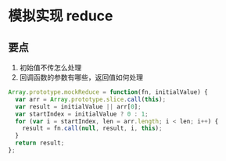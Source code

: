 # 模拟实现 reduce

## 要点

1. 初始值不传怎么处理
2. 回调函数的参数有哪些，返回值如何处理

```js
Array.prototype.mockReduce = function(fn, initialValue) {
  var arr = Array.prototype.slice.call(this);
  var result = initialValue || arr[0];
  var startIndex = initialValue ? 0 : 1;
  for (var i = startIndex, len = arr.length; i < len; i++) {
    result = fn.call(null, result, i, this);
  }
  return result;
};
```
